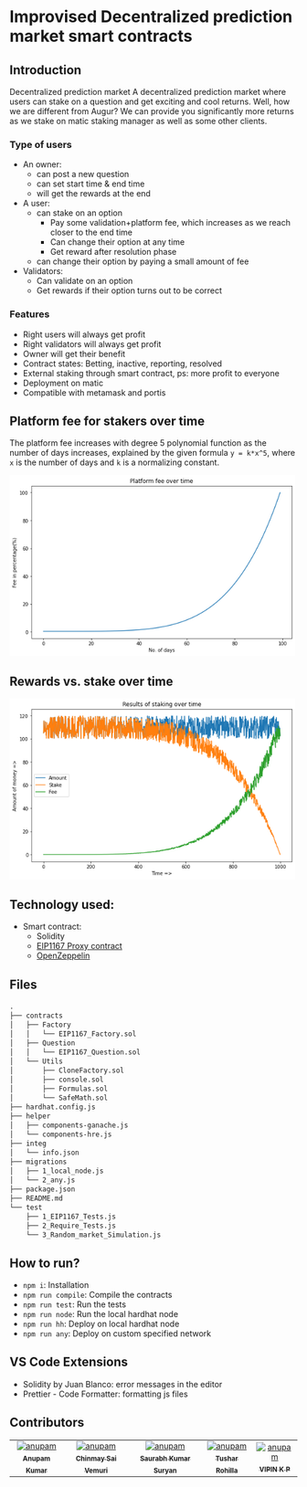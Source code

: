 # Improvised Decentralized prediction market smart contracts
## Introduction
Decentralized prediction market A decentralized prediction market where users can stake on a question and get exciting and cool returns. Well, how we are different from Augur? We can provide you significantly more returns as we stake on matic staking manager as well as some other clients.
### Type of users
 - An owner:
   - can post a new question
   - can set start time & end time
   - will get the rewards at the end
 - A user:
   - can stake on an option
     - Pay some validation+platform fee, which increases as we reach closer to the end time
     - Can change their option at any time
     - Get reward after resolution phase
   - can change their option by paying a small amount of fee
 - Validators:
   - Can validate on an option
   - Get rewards if their option turns out to be correct
### Features
 - Right users will always get profit
 - Right validators will always get profit
 - Owner will get their benefit
 - Contract states: Betting, inactive, reporting, resolved
 - External staking through smart contract, ps: more profit to everyone
 - Deployment on matic
 - Compatible with metamask and portis

## Platform fee for stakers over time
The platform fee increases with degree 5 polynomial function as the number of days increases, explained by the given formula `y = k*x^5`, where `x` is the number of days and `k` is a normalizing constant. 

<img width="500" src="./helper/p_fee.png">

## Rewards vs. stake over time
<img width="500" src="./helper/mon.png">

## Technology used:
 - Smart contract: 
   - Solidity
   - [EIP1167 Proxy contract](https://eips.ethereum.org/EIPS/eip-1167)
   - [OpenZeppelin](https://openzeppelin.com/)

## Files
    .
    ├── contracts
    │   ├── Factory
    │   │   └── EIP1167_Factory.sol
    │   ├── Question
    │   │   └── EIP1167_Question.sol
    │   └── Utils
    │       ├── CloneFactory.sol
    │       ├── console.sol
    │       ├── Formulas.sol
    │       └── SafeMath.sol
    ├── hardhat.config.js
    ├── helper
    │   ├── components-ganache.js
    │   └── components-hre.js
    ├── integ
    │   └── info.json
    ├── migrations
    │   ├── 1_local_node.js
    │   └── 2_any.js
    ├── package.json
    ├── README.md
    └── test
        ├── 1_EIP1167_Tests.js
        ├── 2_Require_Tests.js
        └── 3_Random_market_Simulation.js

## How to run?
 - `npm i`: Installation
 - `npm run compile`: Compile the contracts
 - `npm run test`: Run the tests
 - `npm run node`: Run the local hardhat node
 - `npm run hh`: Deploy on local hardhat node
 - `npm run any`: Deploy on custom specified network
## VS Code Extensions
 - Solidity by Juan Blanco: error messages in the editor
 - Prettier - Code Formatter: formatting js files

## Contributors
<table>
  <tr>
    <td align="center">
      <a href="https://github.com/akcgjc007">
          <img src="https://avatars2.githubusercontent.com/u/56300182" width="100;" alt="anupam"/>
          <br />
          <sub><b>Anupam Kumar</b></sub>
      </a>
    </td>
    <td align="center">
      <a href="https://github.com/rashtrakoff">
          <img src="https://avatars2.githubusercontent.com/u/55590938" width="100;" alt="anupam"/>
          <br />
          <sub><b>Chinmay Sai Vemuri</b></sub>
      </a>
    </td>
    <td align="center">
      <a href="https://github.com/sksuryan">
          <img src="https://avatars2.githubusercontent.com/u/42460131" width="100;" alt="anupam"/>
          <br />
          <sub><b>Saurabh Kumar Suryan</b></sub>
      </a>
    </td>
    <td align="center">
      <a href="https://github.com/CapTen101">
          <img src="https://avatars2.githubusercontent.com/u/45699327" width="100;" alt="anupam"/>
          <br />
          <sub><b>Tushar Rohilla</b></sub>
      </a>
    </td>
    <td align="center">
      <a href="https://github.com/VipinVIP">
          <img src="https://avatars2.githubusercontent.com/u/58673683" width="100;" alt="anupam"/>
          <br />
          <sub><b>VIPIN K P</b></sub>
      </a>
    </td>
  </tr>
</table>
